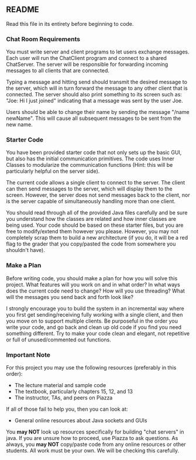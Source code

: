 ## README
Read this file in its entirety before beginning to code.

### Chat Room Requirements
You must write server and client programs to let users exchange messages. Each user will run the ChatClient program and connect to a shared ChatServer.  The server will be responsible for forwarding incoming messages to all clients that are connected.

Typing a message and hitting send should transmit the desired message to the server, which will in turn forward the message to any other client that is connected. The server should also print something to its screen such as: "Joe: Hi I just joined" indicating that a message was sent by the user Joe.

Users should be able to change their name by sending the message "/name newName". This will cause all subsequent messages to be sent from the new name.

### Starter Code
You have been provided starter code that not only sets up the basic GUI, but also has the initial communication primitives. The code uses Inner Classes to modularize the communication functions (Hint: this will be particularly helpful on the server side).

The current code allows a single client to connect to the server. The client can then send messages to the server, which will display them to the screen.  However, the server does not send messages back to the client, nor is the server capable of simultaneously handling more than one client.

You should read through all of the provided Java files carefully and be sure you understand how the classes are related and how inner classes are being used. Your code should be based on these starter files, but you are free to modify/extend them however you please.  However, you may not completely scrap them to build a new architecture (if you do, it will be a red flag to the grader that you copy/pasted the code from somewhere you shouldn't have).

### Make a Plan
Before writing code, you should make a plan for how you will solve this project. What features will you work on and in what order? In what ways does the current code need to change?  How will you use threading?  What will the messages you send back and forth look like?

I strongly encourage you to build the system in an incremental way where you first get sending/receiving fully working with a single client, and then you move on to support multiple clients.  Be purposeful in the order you write your code, and go back and clean up old code if you find you need something different.  Try to make your code clean and elegant, not repetitive or full of unused/commented out functions.

### Important Note
For this project you may use the following resources (preferably in this order):
  - The lecture material and sample code
  - The textbook, particularly chapters 15, 12, and 13
  - The instructor, TAs, and peers on Piazza

If all of those fail to help you, then you can look at:
  - General online resources about Java sockets and GUIs

You **may NOT** look up resources specifically for building "chat servers" in java. If you are unsure how to proceed, use Piazza to ask questions.  As always, you **may NOT** copy/paste code from any online resources or other students. All work must be your own. We will be checking this carefully.
